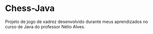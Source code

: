 # Chess-Java
Projeto de jogo de xadrez desenvolvido durante meus aprendizados no curso de Java do professor Nélio Alves.
